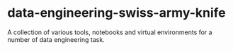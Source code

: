 # data-engineering-swiss-army-knife
A collection of various tools, notebooks and virtual environments for a number of data engineering task.
